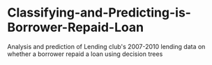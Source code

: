 # Classifying-and-Predicting-is-Borrower-Repaid-Loan
Analysis and prediction of Lending club's 2007-2010 lending data on whether a borrower repaid a loan using decision trees
